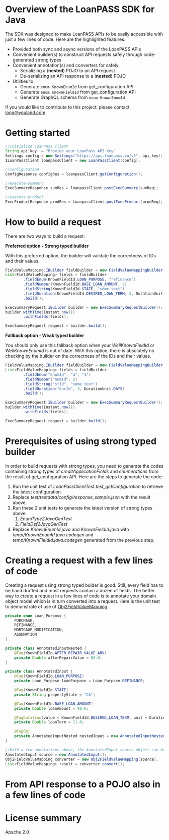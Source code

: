 
# Overview of the LoanPASS SDK for Java #
The SDK was designed to make LoanPASS APIs to be easily accessible with just a few lines of code.
Here are the highlighted features:
- Provided both sync and async versions of the LoanPASS APIs
- Convenient builder(s) to construct API requests safely through code-generated strong types
- Convenient annotation(s) and converters for safely:
    - Serializing a (**nested**) POJO to an API request
    - De-serializing an API response to a (**nested**) POJO
- Utilities to:
    - Generate ```enum KnownEnumId``` from get_configuration API
    - Generate ```enum KnownFieldId``` from get_configuration API
    - Generate GraphQL schema from ```enum KnownEnumId```

If you would like to contribute to this project, please contact [long@youland.com](mailto:long@youland.com)

# Getting started #

```java
//Initialize LoanPass client
String api_key  = "Provide your LoanPass API Key"
Settings config = new Settings("https://api.loanpass.io/v1", api_key);
ILoanPassClient loanpassClient = new LoanPassClient(config);

//configuration
ConfigResponse configRes = loanpassClient.getConfiguration();

//execute-summary
ExecSummaryResponse sumRes = loanpassClient.postExecSummary(sumReq);

//execute-product
ExecProductResponse prodRes = loanpassClient.postExecProduct(prodReq);
```

# How to build a request #

There are two ways to build a request:

**Preferred option - Strong typed builder**

With this preferred option, the builder will validate the correctness of IDs and their values.

```java
FieldValueMapping.IBuilder fieldBuilder = new FieldValueMappingBuilder();
List<FieldValueMapping> fields = fieldBuilder
        .fieldEnum(KnownFieldId.LOAN_PURPOSE, "refinance")
        .fieldNumber(KnownFieldId.BASE_LOAN_AMOUNT, 2)
        .fieldString(KnownFieldId.STATE, "some text")
        .fieldDuration(KnownFieldId.DESIRED_LOAN_TERM, 3, DurationUnit.DAYS)
        .build();

ExecSummaryRequest.IBuilder builder = new ExecSummaryRequestBuilder();
builder.withTime(Instant.now())
        .withFields(fields);

ExecSummaryRequest request = builder.build();
```

**Fallback option - Weak typed builder**

You should only use this fallback option when your *WellKnownFieldId* or *WellKnownEnumId* is out of date. With this option, there is absolutely no checking by the builder on the correctness of the IDs and their values.

```java
FieldValueMapping.IBuilder fieldBuilder = new FieldValueMappingBuilder();
List<FieldValueMapping> fields = fieldBuilder
        .fieldEnum("enumId", "a", "1")
        .fieldNumber("numId", 2)
        .fieldString("stId", "some text")
        .fieldDuration("durId", 3, DurationUnit.DAYS)
        .build();

ExecSummaryRequest.IBuilder builder = new ExecSummaryRequestBuilder();
builder.withTime(Instant.now())
        .withFields(fields);

ExecSummaryRequest request = builder.build();
```

# Prerequisites of using strong typed builder #
In order to build requests with strong types, you need to generate the codes 
containing strong types of *creditApplicationFields* and *enumerations* from the 
result of get_configuration API. Here are the steps to generate the code:

1. Run the unit test of *LoanPassClientTest.test_getConfiguration* to retrieve the latest configuration.
2. Replace *test/testdata/config/response_sample.json* with the result above.
3. Run these 2 unit tests to generate the latest version of strong types above. 
   1. *EnumType2JavaGenTest*
   2. *FieldDef2JavaGenTest*
4. Replace *KnownEnumId.java* and *KnownFieldId.java* with *temp/KnownEnumId.java.codegen*
and *temp/KnownFieldId.java.codegen* generated from the previous step.

# Creating a request with a few lines of code #
Creating a request using strong typed bulder is good. Still, every field has to be hand drafted and most requests contain a dozen of fields. The better way to create a request in a few lines of code is to annotate your domain object model which is in turn converted into a request. Here is the unit test to demonstrate of use of [Obj2FieldValueMapping](https://github.com/youlandinc/loanpass-sdk-java/blob/main/src/test/java/com/youland/vendor/loanpass/converter/Obj2FieldValueMappingTest.java).

```java
private enum Loan_Purpose {
    PURCHASE,
    REFINANCE,
    MORTGAGE_MODIFICATION,
    ASSUMPTION
}

private class AnnotatedInputNested {
    @Tag(KnownFieldId.AFTER_REPAIR_VALUE_ARV)
    private Double afterRepairValue = 88.0;
}

private class AnnotatedInput {
    @Tag(KnownFieldId.LOAN_PURPOSE)
    private Loan_Purpose loanPurpose = Loan_Purpose.REFINANCE;

    @Tag(KnownFieldId.STATE)
    private String propertyState = "CA";

    @Tag(KnownFieldId.BASE_LOAN_AMOUNT)
    private Double loanAmount = 99.0;

    @TagDuration(value = KnownFieldId.DESIRED_LOAN_TERM, unit = DurationUnit.MONTHS)
    private Double loanTerm = 11.0;

    @TagObj
    private AnnotatedInputNested nestedInput = new AnnotatedInputNested();
}

//With a few annotations above, the AnnotatedInput source object can be converted to fields of a request 
AnnotatedInput source = new AnnotatedInput();
Obj2FieldValueMapping converter = new Obj2FieldValueMapping(source);
List<FieldValueMapping> result = converter.convert();
```

# From API response to a POJO also in a few lines of code #

# License summary #
Apache 2.0
